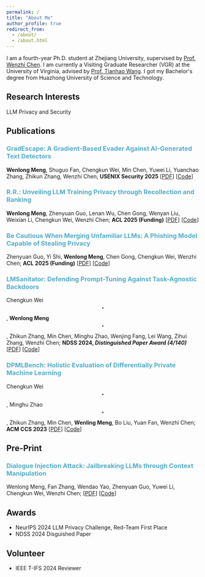 ```yaml
---
permalink: /
title: "About Me"
author_profile: true
redirect_from: 
  - /about/
  - /about.html
---
```


I am a fourth-year Ph.D. student at Zhejiang University, supervised by [Prof. Wenzhi Chen](https://person.zju.edu.cn/chenwenzhi). I am currently a Visiting Graduate Researcher (VGR) at the University of Virginia, advised by [Prof. Tianhao Wang](https://tianhao.wang/). I got my Bachelor's degree from Huazhong University of Science and Technology.

Research Interests
------

LLM Privacy and Security

Publications
------

### <span style="color:#52ADC8">GradEscape: A Gradient-Based Evader Against AI-Generated Text Detectors</span>
**Wenlong Meng**, Shuguo Fan, Chengkun Wei, Min Chen, Yuwei Li, Yuanchao Zhang, Zhikun Zhang, Wenzhi Chen;
**USENIX Security 2025**
[[PDF](https://arxiv.org/pdf/2506.08188)] [[Code](https://doi.org/10.5281/zenodo.15586856)]

### <span style="color:#52ADC8">R.R.: Unveiling LLM Training Privacy through Recollection and Ranking</span>
**Wenlong Meng**, Zhenyuan Guo, Lenan Wu, Chen Gong, Wenyan Liu, Weixian Li, Chengkun Wei, Wenzhi Chen;
**ACL 2025 (Funding)**
[[PDF](https://arxiv.org/pdf/2502.12658)] [[Code](https://github.com/meng-wenlong/RR)]

### <span style="color:#52ADC8">Be Cautious When Merging Unfamiliar LLMs: A Phishing Model Capable of Stealing Privacy</span>
Zhenyuan Guo, Yi Shi, **Wenlong Meng**, Chen Gong, Chengkun Wei, Wenzhi Chen;
**ACL 2025 (Funding)**
[[PDF](https://arxiv.org/pdf/2502.11533)] [[Code](https://github.com/Guozhenyuan/PhiMM)]

### <span style="color:#52ADC8">LMSanitator: Defending Prompt-Tuning Against Task-Agnostic Backdoors</span>
Chengkun Wei$$^*$$, **Wenlong Meng**$$^*$$, Zhikun Zhang, Min Chen, Minghu Zhao, Wenjing Fang, Lei Wang, Zihui Zhang, Wenzhi Chen;
**NDSS 2024, *Distinguished Paper Award (4/140)***
[[PDF](https://www.ndss-symposium.org/wp-content/uploads/2024-238-paper.pdf)] [[Code](https://github.com/meng-wenlong/LMSanitator)]

### <span style="color:#52ADC8">DPMLBench: Holistic Evaluation of Differentially Private Machine Learning</span>
Chengkun Wei$$^*$$, Minghu Zhao$$^*$$, Zhikun Zhang, Min Chen, **Wenling Meng**, Bo Liu, Yuan Fan, Wenzhi Chen;
**ACM CCS 2023**
[[PDF](https://dl.acm.org/doi/pdf/10.1145/3576915.3616593)] [[Code](https://github.com/DmsKinson/DPMLBench)]

Pre-Print
------

### <span style="color:#52ADC8">Dialogue Injection Attack: Jailbreaking LLMs through Context Manipulation</span>
Wenlong Meng, Fan Zhang, Wendao Yao, Zhenyuan Guo, Yuwei Li, Chengkun Wei, Wenzhi Chen;
[[PDF](https://arxiv.org/pdf/2503.08195v1)] [[Code](https://github.com/meng-wenlong/DIA)]

Awards
------

- NeurIPS 2024 LLM Privacy Challenge, Red-Team First Place
- NDSS 2024 Disguished Paper


Volunteer
------

- IEEE T-IFS 2024 Reviewer

